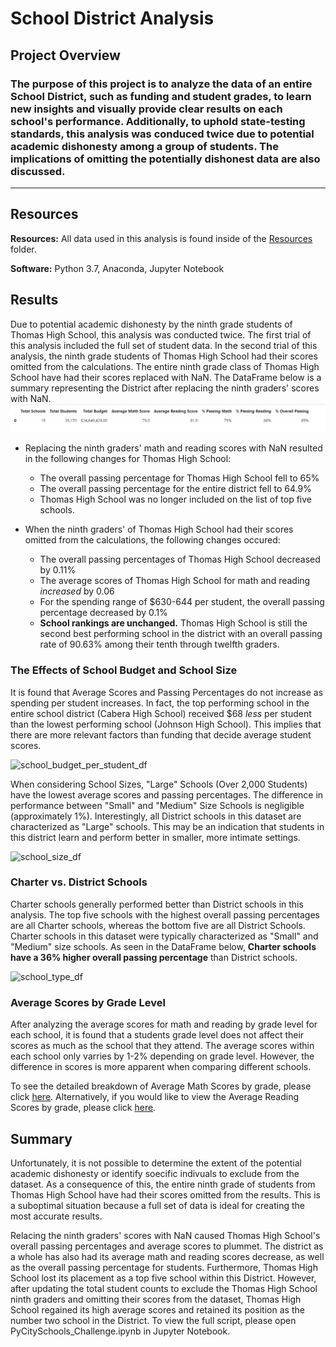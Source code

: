 # School District Analysis

## Project Overview
### The purpose of this project is to analyze the data of an entire School District, such as funding and student grades, to learn new insights and visually provide clear results on each school's performance. Additionally, to uphold state-testing standards, this analysis was conduced twice due to potential academic dishonesty among a group of students. The implications of omitting the potentially dishonest data are also discussed.
---
## Resources
**Resources:** All data used in this analysis is found inside of the [Resources](https://github.com/Mishkanian/School_District_Analysis/tree/main/Resources) folder.

**Software:** Python 3.7, Anaconda, Jupyter Notebook

## Results
Due to potential academic dishonesty by the ninth grade students of Thomas High School, this analysis was conducted twice. The first trial of this analysis included the full set of student data. In the second trial of this analysis, the ninth grade students of Thomas High School had their scores omitted from the calculations. The entire ninth grade class of Thomas High School have had their scores replaced with NaN. The DataFrame below is a summary representing the District after replacing the ninth graders' scores with NaN.
![image](Resources/District_Overview.png)

- Replacing the ninth graders' math and reading scores with NaN resulted in the following changes for Thomas High School:
  - The overall passing percentage for Thomas High School fell to 65%
  - The overall passing percentage for the entire district fell to 64.9%
  - Thomas High School was no longer included on the list of top five schools.

- When the ninth graders' of Thomas High School had their scores omitted from the calculations, the following changes occured:
  - The overall passing percentages of Thomas High School decreased by 0.11%
  - The average scores of Thomas High School for math and reading *increased* by 0.06
  - For the spending range of $630-644 per student, the overall passing percentage decreased by 0.1%
  - **School rankings are unchanged.** Thomas High School is still the second best performing school in the district with an overall passing rate of 90.63% among their tenth through twelfth graders.

### The Effects of School Budget and School Size
It is found that Average Scores and Passing Percentages do not increase as spending per student increases. In fact, the top performing school in the entire school district (Cabera High School) received $68 *less* per student than the lowest performing school (Johnson High School). This implies that there are more relevant factors than funding that decide average student scores.

![school_budget_per_student_df](https://github.com/Mishkanian/School_District_Analysis/blob/main/DataFrames_PyCity/school_budget_per_student_df.png)


When considering School Sizes, "Large" Schools (Over 2,000 Students) have the lowest average scores and passing percentages. The difference in performance between "Small" and "Medium" Size Schools is negligible (approximately 1%). Interestingly, all District schools in this dataset are characterized as "Large" schools. This may be an indication that students in this district learn and perform better in smaller, more intimate settings.

![school_size_df](https://github.com/Mishkanian/School_District_Analysis/blob/main/DataFrames_PyCity/school_size_df.png)

### Charter vs. District Schools
Charter schools generally performed better than District schools in this analysis. The top five schools with the highest overall passing percentages are all Charter schools, whereas the bottom five are all District Schools. Charter schools in this dataset were typically characterized as "Small" and "Medium" size schools. As seen in the DataFrame below, **Charter schools have a 36% higher overall passing percentage** than District schools.

![school_type_df](https://github.com/Mishkanian/School_District_Analysis/blob/main/DataFrames_PyCity/school_type_df.png)

### Average Scores by Grade Level
After analyzing the average scores for math and reading by grade level for each school, it is found that a students grade level does not affect their scores as much as the school that they attend. The average scores within each school only varries by 1-2% depending on grade level. However, the difference in scores is more apparent when comparing different schools. 

To see the detailed breakdown of Average Math Scores by grade, please click [here](https://github.com/Mishkanian/School_District_Analysis/blob/main/DataFrames_PyCity/math_scores_grade.png). Alternatively, if you would like to view the Average Reading Scores by grade, please click [here](https://github.com/Mishkanian/School_District_Analysis/blob/main/DataFrames_PyCity/reading_scores_grade.png).

## Summary
Unfortunately, it is not possible to determine the extent of the potential academic dishonesty or identify soecific indivuals to exclude from the dataset. As a consequence of this, the entire ninth grade of students from Thomas High School have had their scores omitted from the results. This is a suboptimal situation because a full set of data is ideal for creating the most accurate results.

Relacing the ninth graders' scores with NaN caused Thomas High School's overall passing percentages and average scores to plummet. The district as a whole has also had its average math and reading scores decrease, as well as the overall passing percentage for students. Furthermore, Thomas High School lost its placement as a top five school within this District. However, after updating the total student counts to exclude the Thomas High School ninth graders and omitting their scores from the dataset, Thomas High School regained its high average scores and retained its position as the number two school in the District. To view the full script, please open PyCitySchools_Challenge.ipynb in Jupyter Notebook.
